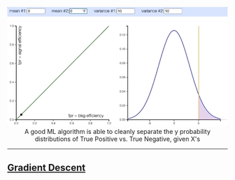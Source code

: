 <p align="center"><img src="./images/prob_distribution_and_ROC.gif" width="600px"><br/>A good ML algorithm is able to cleanly separate the y probability distributions of True Positive vs. True Negative, given X's</p>

<hr>

## <a href="./gradient_descent">Gradient Descent</a>
